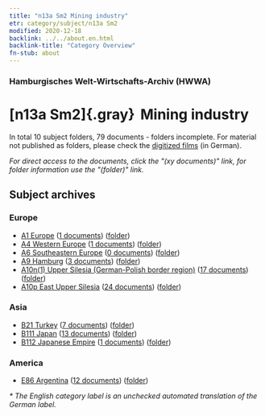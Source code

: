 ```yaml
---
title: "n13a Sm2 Mining industry"
etr: category/subject/n13a Sm2
modified: 2020-12-18
backlink: ../../about.en.html
backlink-title: "Category Overview"
fn-stub: about
---
```


### Hamburgisches Welt-Wirtschafts-Archiv (HWWA)
# [n13a Sm2]{.gray}&#8201; Mining industry&#160; 





In total 10 subject folders, 79 documents - folders incomplete.
For material not published as folders, please check the [digitized films](/film/h1_sh) (in German).

_For direct access to the documents, click the "(xy documents)" link, for folder information use the "(folder)" link._

## Subject archives



### Europe

- [A1 Europe](../../../geo/about.en.html#A1) (<a href="https://dfg-viewer.de/show/?tx_dlf[id]=https://pm20.zbw.eu/mets/sh/1408xx/140892/1451xx/145118/public.mets.en.xml" target="_blank">1 documents</a>) ([folder](http://purl.org/pressemappe20/folder/sh/140892,145118))
- [A4 Western Europe](../../../geo/about.en.html#A4) (<a href="https://dfg-viewer.de/show/?tx_dlf[id]=https://pm20.zbw.eu/mets/sh/1408xx/140897/1451xx/145118/public.mets.en.xml" target="_blank">1 documents</a>) ([folder](http://purl.org/pressemappe20/folder/sh/140897,145118))
- [A6 Southeastern Europe](../../../geo/about.en.html#A6) (<a href="https://dfg-viewer.de/show/?tx_dlf[id]=https://pm20.zbw.eu/mets/sh/1409xx/140900/1451xx/145118/public.mets.en.xml" target="_blank">0 documents</a>) ([folder](http://purl.org/pressemappe20/folder/sh/140900,145118))
- [A9 Hamburg](../../../geo/about.en.html#A9) (<a href="https://dfg-viewer.de/show/?tx_dlf[id]=https://pm20.zbw.eu/mets/sh/1409xx/140905/1451xx/145118/public.mets.en.xml" target="_blank">3 documents</a>) ([folder](http://purl.org/pressemappe20/folder/sh/140905,145118))
- [A10n(1) Upper Silesia (German-Polish border region)](../../../geo/about.en.html#A10n(1)) (<a href="https://dfg-viewer.de/show/?tx_dlf[id]=https://pm20.zbw.eu/mets/sh/1409xx/140948/1451xx/145118/public.mets.en.xml" target="_blank">17 documents</a>) ([folder](http://purl.org/pressemappe20/folder/sh/140948,145118))
- [A10p East Upper Silesia](../../../geo/about.en.html#A10p) (<a href="https://dfg-viewer.de/show/?tx_dlf[id]=https://pm20.zbw.eu/mets/sh/1409xx/140951/1451xx/145118/public.mets.en.xml" target="_blank">24 documents</a>) ([folder](http://purl.org/pressemappe20/folder/sh/140951,145118))

### Asia

- [B21 Turkey](../../../geo/about.en.html#B21) (<a href="https://dfg-viewer.de/show/?tx_dlf[id]=https://pm20.zbw.eu/mets/sh/1411xx/141111/1451xx/145118/public.mets.en.xml" target="_blank">7 documents</a>) ([folder](http://purl.org/pressemappe20/folder/sh/141111,145118))
- [B111 Japan](../../../geo/about.en.html#B111) (<a href="https://dfg-viewer.de/show/?tx_dlf[id]=https://pm20.zbw.eu/mets/sh/1412xx/141272/1451xx/145118/public.mets.en.xml" target="_blank">13 documents</a>) ([folder](http://purl.org/pressemappe20/folder/sh/141272,145118))
- [B112 Japanese Empire](../../../geo/about.en.html#B112) (<a href="https://dfg-viewer.de/show/?tx_dlf[id]=https://pm20.zbw.eu/mets/sh/1412xx/141273/1451xx/145118/public.mets.en.xml" target="_blank">1 documents</a>) ([folder](http://purl.org/pressemappe20/folder/sh/141273,145118))

### America

- [E86 Argentina](../../../geo/about.en.html#E86) (<a href="https://dfg-viewer.de/show/?tx_dlf[id]=https://pm20.zbw.eu/mets/sh/1416xx/141692/1451xx/145118/public.mets.en.xml" target="_blank">12 documents</a>) ([folder](http://purl.org/pressemappe20/folder/sh/141692,145118))


_* The English category label is an unchecked automated translation of the German label._

